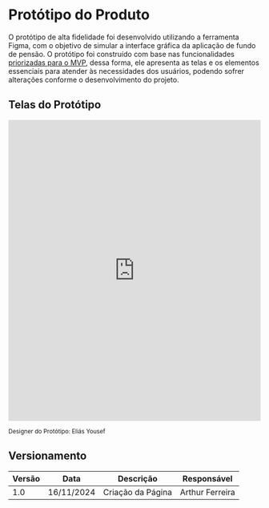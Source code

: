 # Protótipo do Produto

O protótipo de alta fidelidade foi desenvolvido utilizando a ferramenta Figma, com o objetivo de simular a interface gráfica da aplicação de fundo de pensão. O protótipo foi construído com base nas funcionalidades [priorizadas para o MVP](./storymap/priorizacao.md), dessa forma, ele apresenta as telas e os elementos essenciais para atender às necessidades dos usuários, podendo sofrer alterações conforme o desenvolvimento do projeto.

## Telas do Protótipo

<iframe
  src="https://embed.figma.com/design/R8NyjWtk0S6npoMh8IPO4g/ALM?embed-host=figma-embed-docs"
  allowfullscreen
  style="border: none; width: 100%; height: 600px;">
</iframe>

<small>Designer do Protótipo: Eliás Yousef</small>

## Versionamento

| Versão | Data       | Descrição         | Responsável     |
| ------ | ---------- | ----------------- | --------------- |
| 1.0    | 16/11/2024 | Criação da Página | Arthur Ferreira |